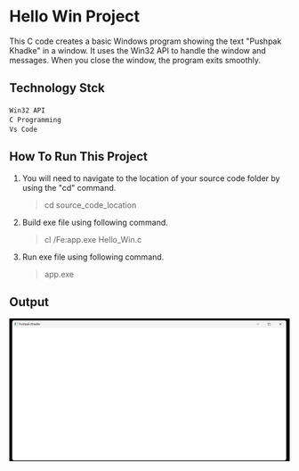 # Hello Win Project

This C code creates a basic Windows program showing the text "Pushpak Khadke" in a window. It uses the Win32 API to handle the window and messages. When you close the window, the program exits smoothly.

## Technology Stck

`Win32 API` <br>
`C Programming` <br>
`Vs Code`

## How To Run This Project

                                
1. You will need to navigate to the location of your source code folder by using the "cd" command.

    > cd source_code_location

2. Build exe file using following command.

    > cl /Fe:app.exe Hello_Win.c

3. Run exe file using following command.

    > app.exe

## Output
<img src="../01_Hello_Win/Output/output.png" alt="HelloWin">





